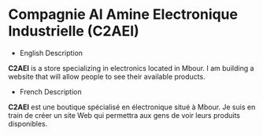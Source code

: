 # **Compagnie Al Amine Electronique Industrielle (C2AEI)**

- English Description

**C2AEI** is a store specializing in electronics located in Mbour. I am building a website that will allow people to see their available products.

- French Description

**C2AEI** est une boutique spécialisé en électronique situé à Mbour. Je suis en train de créer un site Web qui permettra aux gens de voir leurs produits disponibles.
